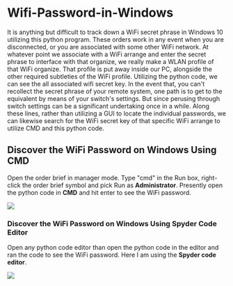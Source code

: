 # Wifi-Password-in-Windows
It is anything but difficult to track down a WiFi secret phrase in Windows 10 utilizing this python program. These orders work in any event when you are disconnected, or you are associated with some other WiFi network. At whatever point we associate with a WiFi arrange and enter the secret phrase to interface with that organize, we really make a WLAN profile of that WiFi organize. That profile is put away inside our PC, alongside the other required subtleties of the WiFi profile. Utilizing the python code, we can see the all associated wifi secret key. 
In the event that, you can't recollect the secret phrase of your remote system, one path is to get to the equivalent by means of your switch's settings. But since perusing through switch settings can be a significant undertaking once in a while. Along these lines, rather than utilizing a GUI to locate the individual passwords, we can likewise search for the WiFi secret key of that specific WiFi arrange to utilize CMD and this python code.
## Discover the WiFi Password on Windows Using CMD

Open the order brief in manager mode. Type "cmd" in the Run box, right-click the order brief symbol and pick Run as **Administrator**. Presently open the python code in **CMD** and hit enter to see the WiFi password.

![](images/CMD_Output.PNG)

### Discover the WiFi Password on Windows Using Spyder Code Editor 

Open any python code editor than open the python code in the editor and ran the code to see the WiFi password. Here I am using the **Spyder code editor**.

![](images/Output.png)
